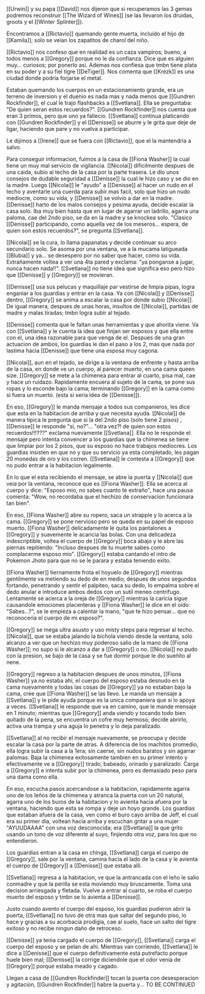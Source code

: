 [[Urwin]] y su papa [[David]] nos dijeron que si recuperamos las 3 gemas podremos reconstruir [[The Wizard of Wines]] (se las llevaron los druidas, groots y el [[Winter Splinter]]).

Encontramos a [[Rictavio]] quemando gente muerta, incluído el hijo de [[Kamila]]; solo se veian los zapatitos de charol del niño.

[[Rictavio]] nos confeso que en realidad es un caza vampiros; bueno, a todos menos a [[Gregory]] porque no le da confianza. Dice que es alguien muy... curiosos; por ponerlo asi.
Ademas nos confiesa que tmbn tiene plata en su poder y a su fiel tigre [[DeTiger]].
Nos comenta que [[Krezk]] es una ciudad donde podria forjarse el metal.

Estaban quemando los cuerpos en un estacionamiento grande, era un terreno de inversion y el duenio es nada mas y nada menos que [[Gundren Rockfinder]], el cual le trajo flashbacks a [[Svetlana]]. Ella se preguntaba: "De quien seran estos recuerdos?".
[[Gundren Rockfinder]] nos cuenta que eran 3 primos, pero que uno ya fallecio.
[[Svetlana]] continua platicando con [[Gundren Rockfinder]] y el [[Denisse]] se aburre y le grita que deje de ligar, haciendo que pare y no vuelva a participar.

Le dijimos a [[Irene]] que se fuera con [[Rictavio]], que el la mantendria a salvo.

Para conseguir informacion, fuimos a la casa de [[Fiona Washer]] la cual tiene un muy mal servicio de vigilancia.
[[Nicolai]] dificilmente despues de una caida, subio al techo de la casa por la parte trasera.
Le dio unos consejos de dudable seguridad a [[Denisse]] la cual le hizo caso y se dio en la madre.
Luego [[Nicolai]] le "ayudo" a [[Denisse]] al hacer un nudo en el techo y aventarle una cuerda para subir mas facil, solo que hizo un nudo mediocre, como su vida, y [[Denisse]] se volvio a dar en la madre.
[[Denisse]] harto de los malos consejos y pesima ayuda, decide escalar la casa solo.
Iba muy bien hasta que en lugar de agarrar un ladrillo, agarra una paloma, cae del 2ndo piso, se da en la madre y se knockea solo. "Clasico [[Denisse]] participando, como aquella vez de los meseros... espera, de quien son estos recuerdos?", se pregunta [[Svetlana]].

[[Nicolai]] se la cura, lo llama papanatas y decide continuar su arco secundario solo.
Se asoma por una ventana, ve a la mucama latigueada [[Blubia]] y ya... se desespero por no saber que hacer, como su vida.
Extrañamente voltea a ver una 4ta pared y exclama: "ya ponganse a jugar, nunca hacen nada!!". [[Svetlana]] no tiene idea que significa eso pero hizo que [[Denisse]] y [[Gregory]] se movieran.

[[Denisse]] usa sus pelucas y maquillaje par vestirse de limpia pipas, logra enganiar a los guardias y entrar en la casa.
Ya con [[Nicolai]] y [[Denisse]] dentro, [[Gregory]] se anima a escalar la casa por donde subio [[Nicolai]]. De igual manera, despues de unas horas, insultos de [[Nicolai]], partidas de madre y malas tiradas; tmbn logra subir al tejado.

[[Denisse]] comenta que le faltan unas herramientas y que ahorita viene. Va con [[Svetlana]] y le cuenta la idea que finjan ser esposos y que ella entre con el, una idea razonable para que venga de el.
Despues de una gran actuacion de ambos, los guardias le dan el paso a los 2, mas que nada por lastima hacia [[Denisse]] que tiene una esposa muy cagona.

[[Nicolai]], aun en el tejado, se dirige a la ventana de enfrente y hasta arriba de la casa, en donde ve un cuerpo, al parecer muerto, en una cama queen size.
[[Gregory]] se mete a la chimenea para entrar al cuarto, pisa mal, cae y hace un ruidazo.
Rapidamente encuera al sujeto de la cama, se pone sus ropas y lo esconde bajo la cama; terminando [[Gregory]] en la cama como si fuera un muerto. (esta si seria idea de [[Denisse]]).

En eso, [[Gregory]] le manda mensaje a todos sus companieros, les dice que esta en la habitacion de arriba y que necesita ayuda. [[Nicolai]] de manera tipica le pregunta que si la del 2ndo piso (solo tiene 2 pisos) , [[Denisse]] le responde "si, no?"... "otra vez?! de quien son estos recuerdos!!!???" exclama nuevamente [[Svetlana]]. Ella no le responde el mensaje pero intenta convencer a los guardias que la chimenea se tiene que limpiar por los 2 pisos, que su esposo no hace trabajos mediocres. Los guardias insisten en que no  y que su servicio ya esta completado, les pagan 20 monedas de oro y los corren. [[Svetlana]] le contesta a [[Gregory]] que no pudo entrar a la habitacion legalmente.

En lo que el esta recibiendo el mensaje, se abre la puerta y [[Nicolai]] que veia por la ventana, reconoce que es [[Fiona Washer]]. Ella se acerca al cuerpo y dice: "Esposo mio, no sabes cuanto te extraño", hace una pausa comenta: "Wow, no recordaba que el hechizo de conservacion funcionara tan bien".

En eso, [[Fiona Washer]] abre su ropero, saca un strapple y lo acerca a la cama. [[Gregory]] se pone nervioso pero se queda en su papel de esposo muerto. [[Fiona Washer]] delicadamente le quita los pantalones a [[Gregory]] y suavemente le acaricia las bolas. Con una delicadeza indescriptible, voltea el cuerpo de [[Gregory]] boca abajo y le abre las piernas repitiendo: "Incluso despues de tu muerte sabes como complacerme esposo mio". [[Gregory]] estaba cantando el intro de Pokemon Jhoto para que no se le parara y estaba teniendo exito.

[[Fiona Washer]] tiernamente frota el hoyuelo de [[Gregory]] mientras gentilmente va metiendo su dedo de en medio; despues de unos segundos fortando, penetrando y sentir el palpiteo, saca su dedo, lo empalma sobre el dedo anular e introduce ambos dedos con un sutil meneo centrifugo. Lentamente se acerca a la oreja de [[Gregory]] mientras la caricia sigue causandole emociones placenteras y [[Fiona Washer]] le dice en el oido: "Sabes...?", se le empieza a calentar la mano, "que te hizo pensar... que no reconoceria el cuerpo de mi esposo?".

[[Gregory]] se mega ultra asusto y uso misty steps para regresar al techo. [[Nicolai]], que se estaba jalando la bichola viendo desde la ventana, solo alcanzo a ver que un hechizo muy poderoso salio de la mano de [[Fiona Washer]]; no supo si le alcanzo a dar a [[Gregory]] o no. [[Nicolai]] no pudo con la presion, se bajo de la casa y se fue dormir porque le dio sueñito al nene.

[[Gregory]] regreso a la habitacion despues de unos minutos, [[Fiona Washer]] ya no estaba ahi, el cuerpo del esposo estaba desnudo en la cama nuevamente y todas las cosas de [[Gregory]] ya no estaban bajo la cama, cree que [[Fiona Washer]] se las llevo. Le manda un mensaje a [[Svetlana]] y le pide ayuda porque es la unica companiera que si lo apoya a veces. [[Svetlana]] le responde que va en camino, que le mande mensaje en 1 minuto; mientras que [[Gregory]] anda viendo y tocando todo bien quitado de la pena, se encuentra un cofre muy hermoso, decide abrirlo, activa una trampa y una aguja lo penetra y lo deja paralizado.

[[Svetlana]] al no recibir el mensaje nuevamente, se preocupa y decide escalar la casa por la parte de atras. A diferencia de los machitos promedio, ella logra subir la casa a la 1era; sin caerse, sin nudos baratos y sin agarrar palomas. Baja la chimenea exitosamente tambien en su primer intento y efectivamente ve a [[Gregory]] tirado, babeado, orinado y paralizado. Carga a [[Gregory]] e intenta subir por la chimenea, pero es demasiado peso para una dama como ella.

En eso, escucha pasos acercandose a la habitacion, rapidamente agarra uno de los leños de la chimenea y atranca la puerta con un 20 natural, agarra uno de los buros de la habitacion y lo avienta hacia afuera por la ventana, haciendo que esta se rompa y deje un hoyo grande. Los guardias que estaban afuera de la casa, ven como el buro cayo arriba de Jeff, el cual era su primer dia, voltean hacia arriba y escuchan gritar a una mujer "AYUUDAAAA" con una voz desconocida; era [[Svetlana]] la que grito usando un tono de voz diferente al suyo, finjiendo otra voz, para los que no entendieron.

Los guardias entran a la casa en chinga, [[Svetlana]] carga el cuerpo de [[Gregory]], sale por la ventana, camina hacia el lado de la casa y le avienta el cuerpo de [[Gregory]] a [[Denisse]] que estaba alli.

[[Svetlana]] regresa a la habitacion, ve que la antrancada con el leño le salio conmadre y que la perilla se esta moviendo muy bruscamente. Toma una decision arriesgada y fletada. Vuelve a entrar al cuarto, se roba el cuerpo muerto del esposo y tmbn se lo avienta a [[Denisse]].

Justo cuando avento el cuerpo del esposo, los guardias pudieron abrir la puerta, [[Svetlana]] no tuvo de otra mas que saltar del segundo piso, lo hace y gracias a su acorbacia prodigia, cae al suelo, hace un salto del tigre exitoso y no recibe ningun daño de retroceso.

[[Denisse]] ya tenia cargado el cuerpo de [[Gregory]], [[Svetlana]] carga el cuerpo del esposo y se pelan de ahi. Mientras van corriendo, [[Svetlana]] le dice a [[Denisse]] que el cuerpo definitivamente esta putrefacto porque huele bien mal; [[Denisse]] la corrige diciendole que el odor venia de [[Gregory]] porque estaba meado y cagado.

Llegan a casa de [[Gundren Rockfinder]] tocan la puerta con desesperacion y agitacion, [[Gundren Rockfinder]] habre la puerta y... TO BE CONTINUED